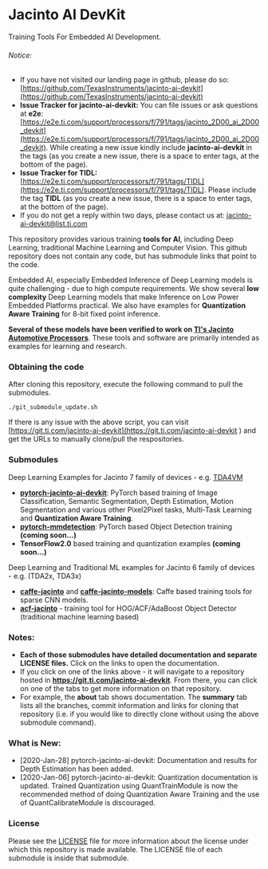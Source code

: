 # Jacinto AI DevKit
Training Tools For Embedded AI Development.

###### Notice: 
- If you have not visited our landing page in github, please do so: [https://github.com/TexasInstruments/jacinto-ai-devkit](https://github.com/TexasInstruments/jacinto-ai-devkit)
- **Issue Tracker for jacinto-ai-devkit:** You can file issues or ask questions at **e2e**: [https://e2e.ti.com/support/processors/f/791/tags/jacinto_2D00_ai_2D00_devkit](https://e2e.ti.com/support/processors/f/791/tags/jacinto_2D00_ai_2D00_devkit). While creating a new issue kindly include **jacinto-ai-devkit** in the tags (as you create a new issue, there is a space to enter tags, at the bottom of the page). 
- **Issue Tracker for TIDL:** [https://e2e.ti.com/support/processors/f/791/tags/TIDL](https://e2e.ti.com/support/processors/f/791/tags/TIDL). Please include the tag **TIDL** (as you create a new issue, there is a space to enter tags, at the bottom of the page). 
- If you do not get a reply within two days, please contact us at: jacinto-ai-devkit@list.ti.com

This repository provides various training **tools for AI**, including Deep Learning, traditional Machine Learning and Computer Vision. This github repository does not contain any code, but has submodule links that point to the code. 

Embedded AI, especially Embedded Inference of Deep Learning models is quite challenging - due to high compute requirements. We show several **low complexity** Deep Learning models that make  Inference on Low Power Embedded Platforms practical. We also have examples for **Quantization Aware Training** for 8-bit fixed point inference.

**Several of these models have been verified to work on [TI's Jacinto Automotive Processors](http://www.ti.com/processors/automotive-processors/tdax-adas-socs/overview.html)**. These tools and software are primarily intended as examples for learning and research.  

### Obtaining the code
After cloning this repository, execute the following command to pull the submodules.
```
./git_submodule_update.sh
```
If there is any issue with the above script, you can visit [https://git.ti.com/jacinto-ai-devkit](https://git.ti.com/jacinto-ai-devkit ) and get the URLs to manually clone/pull the respositories.


### Submodules

Deep Learning Examples for Jacinto 7 family of devices - e.g. [TDA4VM](http://www.ti.com/product/TDA4VM)
- [**pytorch-jacinto-ai-devkit**](https://git.ti.com/cgit/jacinto-ai-devkit/pytorch-jacinto-ai-devkit/about/): PyTorch based training of Image Classification, Semantic Segmentation, Depth Estimation, Motion Segmentation and various other Pixel2Pixel tasks, Multi-Task Learning and **Quantization Aware Training**.
- [**pytorch-mmdetection**](https://git.ti.com/cgit/jacinto-ai-devkit/pytorch-mmdetection/about/): PyTorch based Object Detection training **(coming soon...)**
- **TensorFlow2.0** based training and quantization examples **(coming soon...)**

Deep Learning and Traditional ML examples for Jacinto 6 family of devices - e.g. (TDA2x, TDA3x)
- [**caffe-jacinto**](https://git.ti.com/cgit/jacinto-ai-devkit/caffe-jacinto/about/) and [**caffe-jacinto-models**](https://git.ti.com/cgit/jacinto-ai-devkit/caffe-jacinto-models/about/): Caffe based training tools for sparse CNN models.
- [**acf-jacinto**](https://git.ti.com/cgit/jacinto-ai-devkit/acf-jacinto/about/) - training tool for HOG/ACF/AdaBoost Object Detector (traditional machine learning based)


### Notes: 
- **Each of those submodules have detailed documentation and separate LICENSE files.** Click on the links to open the documentation. 
- If you click on one of the links above - it will navigate to a repository hosted in **https://git.ti.com/jacinto-ai-devkit**. From there, you can click on one of the tabs to get more information on that repository. 
- For example, the **about** tab shows documentation. The **summary** tab lists all the branches, commit information and links for cloning that repository (i.e. if you would like to directly clone without using the above submodule command).


### What is New: 
- [2020-Jan-28] pytorch-jacinto-ai-devkit: Documentation and results for Depth Estimation has been added.<br>
- [2020-Jan-06] pytorch-jacinto-ai-devkit: Quantization documentation is updated. Trained Quantization using QuantTrainModule is now the recommended method of doing Quantization Aware Training and the use of QuantCalibrateModule is discouraged.


### License

Please see the [LICENSE](./LICENSE) file for more information about the license under which this repository is made available. The LICENSE file of each submodule is inside that submodule.